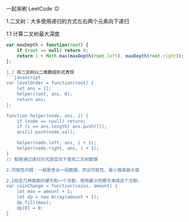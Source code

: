 
一起来刷 LeetCode :D

1.二叉树：大多使用递归的方式左右两个元素向下递归

1.1 计算二叉树最大深度
```javascript
var maxDepth = function(root) {
	if (root == null) return 0;
	return 1 + Math.max(maxDepth(root.left), maxDepth(root.right));
};

1.2 将二叉树以二维数组形式表现
```javascript
var levelOrder = function(root) {
	let ans = [];
	helper(root, ans, 0);
	return ans;
};

function helper(node, ans, i) {
	if (node == nuull) return;
	if (i == ans.length) ans.push([]);
	ans[i].push(node.val);

	helper(node.left, ans, i + 1);
	helper(node.right, ans, i + 1);
}
// 都是通过递归方式逐层向下查找二叉树数据

2.可能性问题：一般是告诉一组数据，求出可能性，最小值或最大值

2.1给定几种面额的硬币和一个总额，使用最少的硬币凑成这个总额。
var coinChange = function(coins, amount) {
	let max = amount + 1;
	let dp = new Array(amount + 1);
	dp.fill(max);
	dp[0] = 0;
}